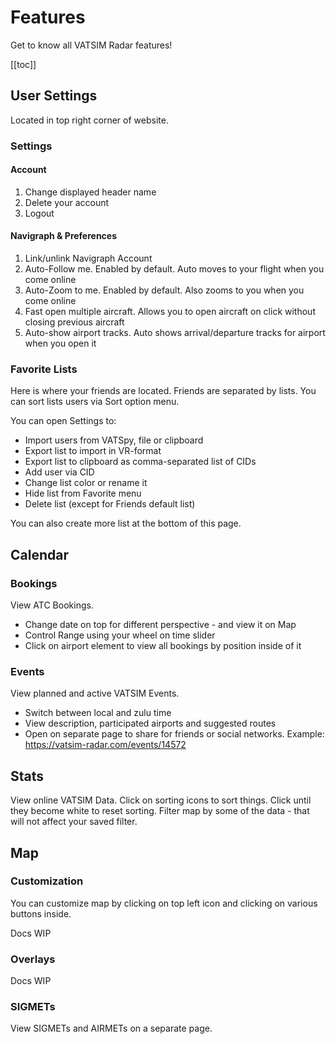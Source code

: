 # Features

Get to know all VATSIM Radar features!

[[toc]]

## User Settings

Located in top right corner of website.

### Settings

#### Account

1. Change displayed header name
2. Delete your account
3. Logout

#### Navigraph & Preferences

1. Link/unlink Navigraph Account
2. Auto-Follow me. Enabled by default. Auto moves to your flight when you come online
3. Auto-Zoom to me. Enabled by default. Also zooms to you when you come online
4. Fast open multiple aircraft. Allows you to open aircraft on click without closing previous aircraft
5. Auto-show airport tracks. Auto shows arrival/departure tracks for airport when you open it

### Favorite Lists

Here is where your friends are located. Friends are separated by lists. You can sort lists users via Sort option menu.

You can open Settings to:
- Import users from VATSpy, file or clipboard
- Export list to import in VR-format
- Export list to clipboard as comma-separated list of CIDs
- Add user via CID
- Change list color or rename it
- Hide list from Favorite menu
- Delete list (except for Friends default list)

You can also create more list at the bottom of this page. 

## Calendar

### Bookings

View ATC Bookings. 

- Change date on top for different perspective - and view it on Map
- Control Range using your wheel on time slider
- Click on airport element to view all bookings by position inside of it

### Events

View planned and active VATSIM Events.

- Switch between local and zulu time
- View description, participated airports and suggested routes
- Open on separate page to share for friends or social networks. Example: https://vatsim-radar.com/events/14572

## Stats

View online VATSIM Data. Click on sorting icons to sort things. Click until they become white to reset sorting. Filter map by some of the data - that will not affect your saved filter.

## Map

### Customization

You can customize map by clicking on top left icon and clicking on various buttons inside.

Docs WIP

### Overlays

Docs WIP

### SIGMETs

View SIGMETs and AIRMETs on a separate page.
